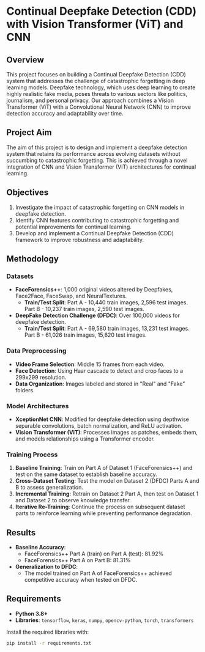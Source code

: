 # Continual Deepfake Detection (CDD) with Vision Transformer (ViT) and CNN

## Overview
This project focuses on building a Continual Deepfake Detection (CDD) system that addresses the challenge of catastrophic forgetting in deep learning models. Deepfake technology, which uses deep learning to create highly realistic fake media, poses threats to various sectors like politics, journalism, and personal privacy. Our approach combines a Vision Transformer (ViT) with a Convolutional Neural Network (CNN) to improve detection accuracy and adaptability over time.

## Project Aim
The aim of this project is to design and implement a deepfake detection system that retains its performance across evolving datasets without succumbing to catastrophic forgetting. This is achieved through a novel integration of CNN and Vision Transformer (ViT) architectures for continual learning.

## Objectives
1. Investigate the impact of catastrophic forgetting on CNN models in deepfake detection.
2. Identify CNN features contributing to catastrophic forgetting and potential improvements for continual learning.
3. Develop and implement a Continual Deepfake Detection (CDD) framework to improve robustness and adaptability.

## Methodology

### Datasets
- **FaceForensics++**: 1,000 original videos altered by Deepfakes, Face2Face, FaceSwap, and NeuralTextures.
    - **Train/Test Split**: Part A - 10,440 train images, 2,596 test images. Part B - 10,237 train images, 2,590 test images.
- **DeepFake Detection Challenge (DFDC)**: Over 100,000 videos for deepfake detection.
    - **Train/Test Split**: Part A - 69,580 train images, 13,231 test images. Part B - 61,026 train images, 15,620 test images.

### Data Preprocessing
- **Video Frame Selection**: Middle 15 frames from each video.
- **Face Detection**: Using Haar cascade to detect and crop faces to a 299x299 resolution.
- **Data Organization**: Images labeled and stored in "Real" and "Fake" folders.

### Model Architectures
- **XceptionNet CNN**: Modified for deepfake detection using depthwise separable convolutions, batch normalization, and ReLU activation.
- **Vision Transformer (ViT)**: Processes images as patches, embeds them, and models relationships using a Transformer encoder.

### Training Process
1. **Baseline Training**: Train on Part A of Dataset 1 (FaceForensics++) and test on the same dataset to establish baseline accuracy.
2. **Cross-Dataset Testing**: Test the model on Dataset 2 (DFDC) Parts A and B to assess generalization.
3. **Incremental Training**: Retrain on Dataset 2 Part A, then test on Dataset 1 and Dataset 2 to observe knowledge transfer.
4. **Iterative Re-Training**: Continue the process on subsequent dataset parts to reinforce learning while preventing performance degradation.

## Results
- **Baseline Accuracy**: 
  - FaceForensics++ Part A (train) on Part A (test): 81.92%
  - FaceForensics++ Part A on Part B: 81.31%
- **Generalization to DFDC**:
  - The model trained on Part A of FaceForensics++ achieved competitive accuracy when tested on DFDC.

## Requirements
- **Python 3.8+**
- **Libraries**: `tensorflow`, `keras`, `numpy`, `opencv-python`, `torch`, `transformers`

Install the required libraries with:
```bash
pip install -r requirements.txt
